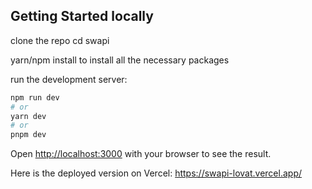 ## Getting Started locally

clone the repo
cd swapi

yarn/npm install to install all the necessary packages

run the development server:

```bash
npm run dev
# or
yarn dev
# or
pnpm dev
```

Open [http://localhost:3000](http://localhost:3000) with your browser to see the result.

Here is the deployed version on Vercel: https://swapi-lovat.vercel.app/
